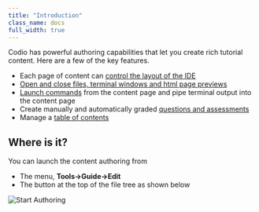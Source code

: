 ```yaml
---
title: "Introduction"
class_name: docs
full_width: true
---
```


Codio has powerful authoring capabilities that let you create rich tutorial content. Here are a few of the key features.

- Each page of content can [control the layout of the IDE](/docs/content/authoring/layouts/)
- [Open and close files, terminal windows and html page previews](/docs/content/authoring/settings-actions/open-tabs/)
- [Launch commands](/docs/content/authoring/inline/) from the content page and pipe terminal output into the content page
- Create manually and automatically graded [questions and assessments](/docs/classes/unitmanagement/settings-info/autograde)
- Manage a [table of contents](/docs/content/authoring/guides)

## Where is it?
You can launch the content authoring from 

- The menu, **Tools->Guide->Edit**
- The button at the top of the file tree as shown below

<img alt="Start Authoring" src="/img/docs/startguides.png" class="simple"/>


